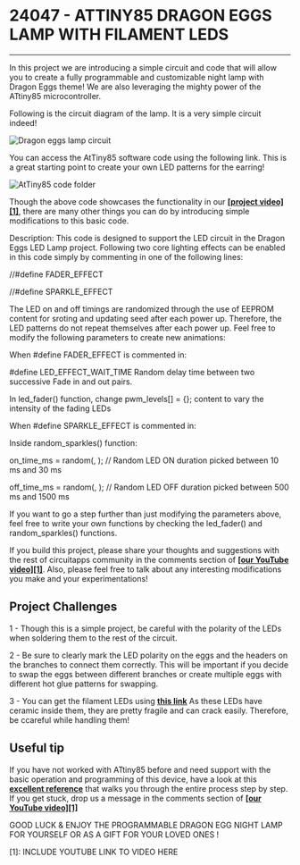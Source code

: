 # 24047 - ATTINY85 DRAGON EGGS LAMP WITH FILAMENT LEDS
---

In this project we are introducing a simple circuit and code that will allow you to create a fully programmable and customizable night lamp with Dragon Eggs theme! We are also leveraging the mighty power of the ATtiny85 microcontroller.

Following is the circuit diagram of the lamp. It is a very simple circuit indeed!

![Dragon eggs lamp circuit](./AtTiny85_dragoneggslamp_24047.png)

You can access the AtTiny85 software code using the following link. This is a great starting point to create your own LED patterns for the earring!

![AtTiny85 code folder](./attiny85_code_24047)

Though the above code showcases the functionality in our **<u>[project video][1]</u>**, there are many other things you can do by introducing simple modifications to this basic code.

Description: This code is designed to support the LED circuit in the Dragon Eggs LED Lamp project. Following two core lighting effects can be enabled in this code simply by commenting in one of the following lines:

//#define FADER_EFFECT

//#define SPARKLE_EFFECT
  
The LED on and off timings are randomized through the use of EEPROM content for sroting and updating seed after each power up. Therefore, the LED patterns do not repeat themselves after each power up. Feel free to modify the following parameters to create new animations:

When #define FADER_EFFECT is commented in:

#define LED_EFFECT_WAIT_TIME <enter time in milliseconds here> Random delay time between two successive Fade in and out pairs.

In led_fader() function, change pwm_levels[] = {}; content to vary the intensity of the fading LEDs

When #define SPARKLE_EFFECT is commented in:

Inside random_sparkles() function:

on_time_ms = random(<change low ms limit>, <change high ms limit>);  // Random LED ON duration picked between 10 ms and 30 ms

off_time_ms = random(<change low ms limit>, <change high ms limit>);  // Random LED OFF duration picked between 500 ms and 1500 ms

If you want to go a step further than just modifying the parameters above, feel free to write your own functions by checking the led_fader() and random_sparkles() functions.

If you build this project, please share your thoughts and suggestions with the rest of circuitapps community in the comments section of **<u>[our YouTube video][1]</u>**. Also, please feel free to talk about any interesting modifications you make and your experimentations!

## Project Challenges
1 - Though this is a simple project, be careful with the polarity of the LEDs when soldering them to the rest of the circuit.

2 - Be sure to clearly mark the LED polarity on the eggs and the headers on the branches to connect them correctly. This will be important if you decide to swap the eggs between different branches or create multiple eggs with different hot glue patterns for swapping.

3 - You can get the filament LEDs using **<u>[this link][3]</u>** As these LEDs have ceramic inside them, they are pretty fragile and can crack easily. Therefore, be ccareful while handling them!

## Useful tip

If you have not worked with ATtiny85 before and need support with the basic operation and programming of this device, have a look at this **<u>[excellent reference][2]</u>** that walks you through the entire process step by step. If you get stuck, drop us a message in the comments section of **<u>[our YouTube video][1]</u>**


GOOD LUCK & ENJOY THE PROGRAMMABLE DRAGON EGG NIGHT LAMP FOR YOURSELF OR AS A GIFT FOR YOUR LOVED ONES !


[1]: INCLUDE YOUTUBE LINK TO VIDEO HERE

[2]: https://circuitdigest.com/microcontroller-projects/programming-attiny85-microcontroller-ic-using-arduin

[3]: https://www.amazon.com/gp/product/B0CL3XH6XY